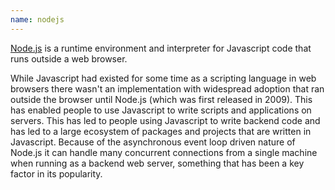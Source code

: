 ```yaml
---
name: nodejs
---
```

[Node.js](https://github.com/nodejs/node) is a runtime environment and interpreter for Javascript code that runs outside a web browser.

While Javascript had existed for some time as a scripting language in web browsers there wasn't an implementation with widespread adoption that ran outside the browser until Node.js (which was first released in 2009). This has enabled people to use Javascript to write scripts and applications on servers. This has led to people using Javascript to write backend code and has led to a large ecosystem of packages and projects that are written in Javascript. Because of the asynchronous event loop driven nature of Node.js it can handle many concurrent connections from a single machine when running as a backend web server, something that has been a key factor in its popularity.
